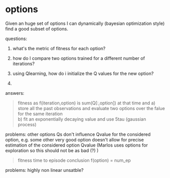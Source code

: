 # options

Given an huge set of options I can dynamically (bayesian optimization style) find a good subset of options.

questions:
1) what's the metric of fitness for each option?
2) how do I compare two options trained for a different number of iterations? 
3) using Qlearning, how do i initialize the Q values for the new option?

1)
answers:
> fitness as f(iteration,option) is sum(Q[:,option]) at that time and 
a) store all the past observations and evaluate two options over the falue for the same iteration  
b) fit an exponentially decaying value and use 5tau (gaussian process)

problems:
other options Qs don't influence Qvalue for the considered option, e.g. some other very good option doesn't allow for precise estimation of the considered option Qvalue (Marlos uses options for exploration so this should not be as bad (?) )

>fitness time to episode conclusion
f(option) = num\_ep

problems:
highly non linear
unsatble?
